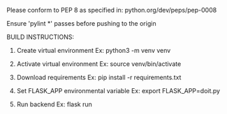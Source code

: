 Please conform to PEP 8 as specified in:
python.org/dev/peps/pep-0008

Ensure 'pylint *' passes before pushing to the origin

BUILD INSTRUCTIONS:

1. Create virtual environment
Ex: python3 -m venv venv 

2. Activate virtual environment
Ex: source venv/bin/activate 

3. Download requirements
Ex: pip install -r requirements.txt

4. Set FLASK_APP environmental variable
Ex: export FLASK_APP=doit.py

5. Run backend
Ex: flask run
